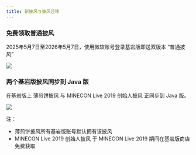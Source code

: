 ```yaml
---
title: 新披风与披风迁移
---
```

### 免费领取普通披风
2025年5月7日至2026年5月7日，使用微软账号登录基岩版即送双版本 “普通披风”

![](https://img.picgo.net/2025/05/07/IMG_2038d256d3df8a12f396.png)

### 两个基岩版披风同步到 Java 版
在基岩版上 薄煎饼披风 与 MINECON Live 2019 创始人披风 正同步到 Java 版。

![](https://img.picgo.net/2025/05/09/2025-05-09-16.56.292f07d2c733e86e64.png)

注：
* 薄煎饼披风所有基岩版账号默认拥有该披风
* MINECON Live 2019 创始人披风 于 MINECON Live 2019 期间在基岩版商店免费获取
